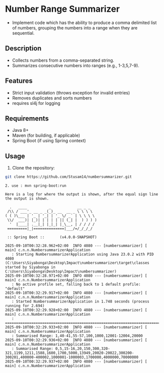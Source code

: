 # Number Range Summarizer

- Implement code which has the ability to produce a comma delimited list of numbers, grouping the numbers into a range when they are sequential.

## Description
- Collects numbers from a comma-separated string.
- Summarizes consecutive numbers into ranges (e.g., 1-3,5,7-9).

## Features
- Strict input validation (throws exception for invalid entries)
- Removes duplicates and sorts numbers
- requires sl4j for logging

## Requirements
- Java 8+
- Maven (for building, if applicable)
- Spring Boot (if using Spring context)

## Usage
1. Clone the repository:
```bash
git clone https://github.com/Stusam14/numbersummarizer.git
```
```
2. use : mvn spring-boot:run

Here is a log for where the output is shown, after the equal sign line the output is shown.

  .   ____          _            __ _ _
 /\\ / ___'_ __ _ _(_)_ __  __ _ \ \ \ \
( ( )\___ | '_ | '_| | '_ \/ _` | \ \ \ \
 \\/  ___)| |_)| | | | | || (_| |  ) ) ) )
  '  |____| .__|_| |_|_| |_\__, | / / / /
 =========|_|==============|___/=/_/_/_/

 :: Spring Boot ::       (v4.0.0-SNAPSHOT)

2025-09-10T00:32:28.962+02:00  INFO 4080 --- [numbersummarizer] [           main] c.n.n.NumbersummarizerApplication     
   : Starting NumbersummarizerApplication using Java 23.0.2 with PID 4080 (C:\Users\Siyabonga\Desktop\Impact\numbersummarizer\target\classes started by Siyabonga in C:\Users\Siyabonga\Desktop\Impact\numbersummarizer)
2025-09-10T00:32:28.971+02:00  INFO 4080 --- [numbersummarizer] [           main] c.n.n.NumbersummarizerApplication     
   : No active profile set, falling back to 1 default profile: "default"
2025-09-10T00:32:29.917+02:00  INFO 4080 --- [numbersummarizer] [           main] c.n.n.NumbersummarizerApplication     
   : Started NumbersummarizerApplication in 1.748 seconds (process running for 2.694)
2025-09-10T00:32:29.928+02:00  INFO 4080 --- [numbersummarizer] [           main] c.n.n.NumbersummarizerApplication     
   : ================================================================================================================================================================
2025-09-10T00:32:29.933+02:00  INFO 4080 --- [numbersummarizer] [           main] c.n.n.NumbersummarizerApplication     
   : Summarised Range: 1,40-41,55-57,100,1000,12001-12004,20000
2025-09-10T00:32:29.936+02:00  INFO 4080 --- [numbersummarizer] [           main] c.n.n.NumbersummarizerApplication     
   : Summarised Range: 0,5,15-16,20,150,300,320-321,1199,1211,1588,1600,1700,5000,13949,20020-20022,300200-300201,400000-400002,1000001-1000003,1700000,4000000,70000000
2025-09-10T00:32:29.937+02:00  INFO 4080 --- [numbersummarizer] [           main] c.n.n.NumbersummarizerApplication 
